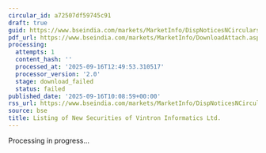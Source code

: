 ```yaml
---
circular_id: a72507df59745c91
draft: true
guid: https://www.bseindia.com/markets/MarketInfo/DispNoticesNCirculars.aspx?Noticeid={EAB87BF0-C93E-4121-9119-47D62184C5E3}&noticeno=20250916-21&dt=09/16/2025&icount=21&totcount=62&flag=0
pdf_url: https://www.bseindia.com/markets/MarketInfo/DownloadAttach.aspx?id=20250916-21&attachedId=
processing:
  attempts: 1
  content_hash: ''
  processed_at: '2025-09-16T12:49:53.310517'
  processor_version: '2.0'
  stage: download_failed
  status: failed
published_date: '2025-09-16T10:08:59+00:00'
rss_url: https://www.bseindia.com/markets/MarketInfo/DispNoticesNCirculars.aspx?Noticeid={EAB87BF0-C93E-4121-9119-47D62184C5E3}&noticeno=20250916-21&dt=09/16/2025&icount=21&totcount=62&flag=0
source: bse
title: Listing of New Securities of Vintron Informatics Ltd.
---
```


Processing in progress...
